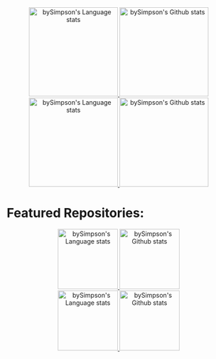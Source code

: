 <!-- Light Mode -->
<div align="center"> 
<a href="https://github.com/anuraghazra/github-readme-stats#gh-light-mode-only">
<img height=200 src="https://github-readme-stats.vercel.app/api/top-langs/?username=bySimpson&layout=compact&langs_count=10&hide_border=true&include_orgs=true&include_all_commits=true#gh-light-mode-only" alt="bySimpson's Language stats" />
</a>
<a href="https://github.com/anuraghazra/github-readme-stats#gh-light-mode-only">
<img height=200 src="https://github-readme-stats.vercel.app/api?username=bySimpson&show_icons=true&count_private=true&line_height=28&hide_border=true&card_width=450&include_all_commits=true&include_orgs=true#gh-light-mode-only" alt="bySimpson's Github stats" />
</a>
</div>

<!-- Dark Mode -->
<div align="center"> 
<a href="https://github.com/anuraghazra/github-readme-stats#gh-dark-mode-only">
<img height=200 src="https://github-readme-stats.vercel.app/api/top-langs/?username=bySimpson&layout=compact&langs_count=10&hide_border=true&include_orgs=true&bg_color=151515&include_all_commits=true&title_color=ebebeb&text_color=9e9e9e#gh-dark-mode-only" alt="bySimpson's Language stats" />
</a>
<a href="https://github.com/anuraghazra/github-readme-stats#gh-dark-mode-only">
<img height=200 src="https://github-readme-stats.vercel.app/api?username=bySimpson&show_icons=true&count_private=true&line_height=28&hide_border=true&card_width=450&include_all_commits=true&include_orgs=true&theme=dark&bg_color=151515#gh-dark-mode-only" alt="bySimpson's Github stats" />
</a>
</div>

# Featured Repositories:
<!-- Light Mode -->
<div align="center"> 
<a href="https://github.com/bySimpson/unattended-setups#gh-light-mode-only">
<img height=135 src="https://github-readme-stats.vercel.app/api/pin/?username=bySimpson&repo=unattended-setups&hide_border=true&show_owner=true#gh-light-mode-only" alt="bySimpson's Language stats" />
</a>
<a href="https://github.com/bySimpson/SimpsonBot#gh-light-mode-only">
<img height=135 src="https://github-readme-stats.vercel.app/api/pin/?username=bySimpson&repo=SimpsonBot&hide_border=true&show_owner=true#gh-light-mode-only" alt="bySimpson's Github stats" />
</a>
</div>

<!-- Dark Mode -->
<div align="center"> 
<a href="https://github.com/bySimpson/unattended-setups#gh-dark-mode-only">
<img height=135 src="https://github-readme-stats.vercel.app/api/pin/?username=bySimpson&repo=unattended-setups&theme=dark&bg_color=151515&hide_border=true&show_owner=true#gh-dark-mode-only" alt="bySimpson's Language stats" />
</a>
<a href="https://github.com/bySimpson/SimpsonBot#gh-dark-mode-only">
<img height=135 src="https://github-readme-stats.vercel.app/api/pin/?username=bySimpson&repo=SimpsonBot&theme=dark&bg_color=151515&hide_border=true&show_owner=true#gh-dark-mode-only" alt="bySimpson's Github stats" />
</a>
</div>

